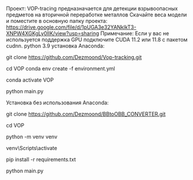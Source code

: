 Проект: VOP-tracing предназначается для детекции взрывоопасных предметов на вторичной переработке металлов
Скачайте веса модели и поместите в основную папку проекта: https://drive.google.com/file/d/1pUGA3e32YANklkT3-XNPW4XGKgLy0IlK/view?usp=sharing
Примечание: Если у вас не используется поддержка GPU подключите CUDA 11.2 или 11.8 с пакетом cudnn.
python 3.9
установка Anaconda:

git clone https://github.com/Dezmoond/Vop-tracking.git

cd VOP conda env create -f environment.yml

conda activate VOP

python main.py

Установка без использования Anaconda:

git clone https://github.com/Dezmoond/BBtoOBB_CONVERTER.git

cd VOP

python -m venv venv

venv\Scripts\activate

pip install -r requirements.txt

python main.py
